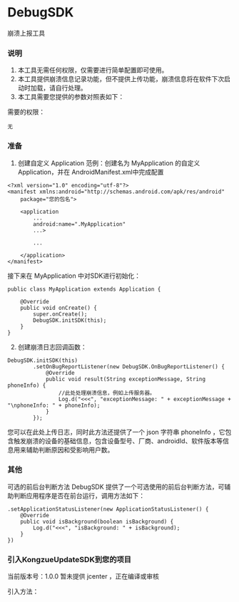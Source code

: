 # DebugSDK
崩溃上报工具

### 说明
1) 本工具无需任何权限，仅需要进行简单配置即可使用。
2) 本工具提供崩溃信息记录功能，但不提供上传功能，崩溃信息将在软件下次启动时加载，请自行处理。
3) 本工具需要您提供的参数对照表如下：

需要的权限：
```
无
```

### 准备
1) 创建自定义 Application
范例：创建名为 MyApplication 的自定义 Application，并在 AndroidManifest.xml中完成配置
```
<?xml version="1.0" encoding="utf-8"?>
<manifest xmlns:android="http://schemas.android.com/apk/res/android"
    package="您的包名">

    <application
        ...
        android:name=".MyApplication"
        ...>
        
        ...
        
    </application>
</manifest>
```
接下来在 MyApplication 中对SDK进行初始化：
```
public class MyApplication extends Application {

    @Override
    public void onCreate() {
        super.onCreate();
        DebugSDK.initSDK(this);
    }
}
```

2) 创建崩溃日志回调函数：
```
DebugSDK.initSDK(this)
        .setOnBugReportListener(new DebugSDK.OnBugReportListener() {
            @Override
            public void result(String exceptionMessage, String phoneInfo) {
                //此处处理崩溃信息，例如上传服务器。
                Log.d("<<<", "exceptionMessage: " + exceptionMessage + "\nphoneInfo: " + phoneInfo);
            }
        });
```
您可以在此处上传日志，同时此方法还提供了一个 json 字符串 phoneInfo ，它包含触发崩溃的设备的基础信息，包含设备型号、厂商、androidId、软件版本等信息用来辅助判断原因和受影响用户数。

### 其他
可选的前后台判断方法
DebugSDK 提供了一个可选使用的前后台判断方法，可辅助判断应用程序是否在前台运行，调用方法如下：

```
.setApplicationStatusListener(new ApplicationStatusListener() {
    @Override
    public void isBackground(boolean isBackground) {
        Log.d("<<<", "isBackground: " + isBackground);
    }
})
```

### 引入KongzueUpdateSDK到您的项目
当前版本号：1.0.0
暂未提供 jcenter ，正在编译或审核

引入方法：
```

```
